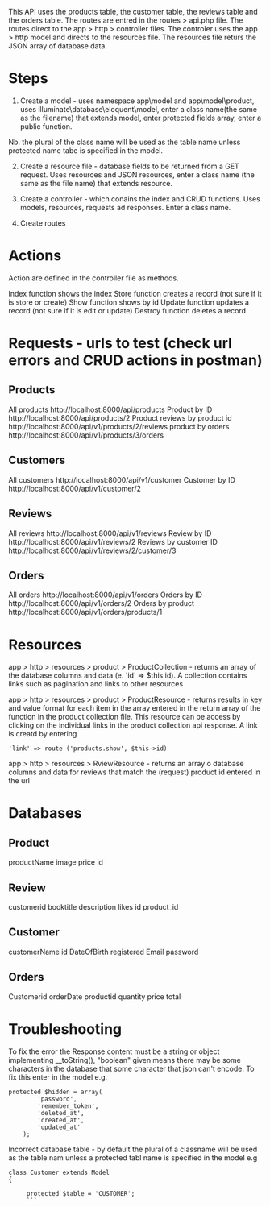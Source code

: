 This API uses the products table, the customer table, the reviews table and the orders table. 
The routes are entred in the routes > api.php file.
The routes direct to the app > http > controller files.
The controler uses the app > http model and directs to the resources file.
The resources file returs the JSON array of database data.

Steps
======
1. Create a model - uses namespace app\model and app\model\product, uses illuminate\database\eloquent\model, enter a class name(the same as the filename) that extends model, enter protected fields array, enter a public function.

Nb. the plural of the class name will be used as the table name unless protected name tabe is specified in the model.

2. Create a resource file - database fields to be returned from a GET request. Uses resources and JSON resources, enter a class name (the same as the file name) that extends resource.

3. Create a controller - which conains the index and CRUD functions. Uses models, resources, requests ad responses. Enter a class name.

4. Create routes

Actions
========
Action are defined in the controller file as methods.

Index function shows the index 
Store function creates a record (not sure if it is store or create)
Show function shows by id
Update function updates a record (not sure if it is edit or update)
Destroy function deletes a record

Requests - urls to test (check url errors and CRUD actions in postman)
========================
Products 
---------
All products
http://localhost:8000/api/products 
Product by ID
http://localhost:8000/api/products/2 
Product reviews by product id
http://localhost:8000/api/v1/products/2/reviews
product by orders
http://localhost:8000/api/v1/products/3/orders 

Customers
----------
All customers
http://localhost:8000/api/v1/customer
Customer by ID
http://localhost:8000/api/v1/customer/2

Reviews
--------
All reviews
http://localhost:8000/api/v1/reviews
Review by ID
http://localhost:8000/api/v1/reviews/2
Reviews by customer ID
http://localhost:8000/api/v1/reviews/2/customer/3

Orders
-------
All orders
http://localhost:8000/api/v1/orders
Orders by ID
http://localhost:8000/api/v1/orders/2 
Orders by product
http://localhost:8000/api/v1/orders/products/1 

Resources
=========
app > http > resources > product > ProductCollection - returns an array of the database columns and data (e. 'id' => $this.id). A collection contains links such as pagination and links to other resources

app > http > resources > product > ProductResource - returns results in key and value format for each item in the array entered in the return array of the function in the product collection file.  This resource can be access by clicking on the individual links in the product collection api response. A link is creatd by entering

```
'link' => route ('products.show', $this->id)

```

app > http > resources > RviewResource - returns an array o database columns and data for reviews that match the (request) product id entered in the url

Databases
==========
Product
--------
productName
image
price
id

Review
-------
customerid
booktitle
description
likes
id
product_id

Customer
--------
customerName
id
DateOfBirth
registered
Email
password

Orders
------
Customerid
orderDate
productid
quantity
price
total


Troubleshooting
================

To fix the error the Response content must be a string or object implementing __toString(), "boolean" given means there may be some characters in 
the database that some character that json can't encode.  To fix this enter in the model e.g.

```
protected $hidden = array(
        'password',
        'remember_token',
        'deleted_at',
        'created_at',
        'updated_at'
	);
  ```
Incorrect database table - by default the plural of a classname will be used as the table nam unless a protected tabl name is specified in the model e.g

```
class Customer extends Model
{

	 protected $table = 'CUSTOMER';
	 ```
